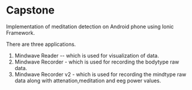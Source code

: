 # Capstone
Implementation of meditation detection on Android phone using Ionic Framework.

There are three applications.
1. Mindwave Reader -- which is used for visualization of data.
2. Mindwave Recorder - which is used for recording the bodytype raw data.
3. Mindwave Recorder v2 - which is used for recording the mindtype raw data along with attenation,meditation and eeg power values.
